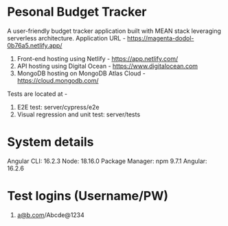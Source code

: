 # Pesonal Budget Tracker
A user-friendly budget tracker application built with MEAN stack leveraging serverless architecture.
Application URL - https://magenta-dodol-0b76a5.netlify.app/ <br />

1. Front-end hosting using Netlify - https://app.netlify.com/ <br />
2. API hosting using Digital Ocean - https://www.digitalocean.com <br />
3. MongoDB hosting on MongoDB Atlas Cloud - https://cloud.mongodb.com/

Tests are located at -
1. E2E test: server/cypress/e2e
2. Visual regression and unit test: server/tests

# System details
Angular CLI: 16.2.3
Node: 18.16.0
Package Manager: npm 9.7.1
Angular: 16.2.6

# Test logins (Username/PW)
1. a@b.com/Abcde@1234





